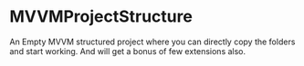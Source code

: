 # MVVMProjectStructure
An Empty MVVM structured project where you can directly copy the folders and start working. And will get a bonus of few extensions also.
